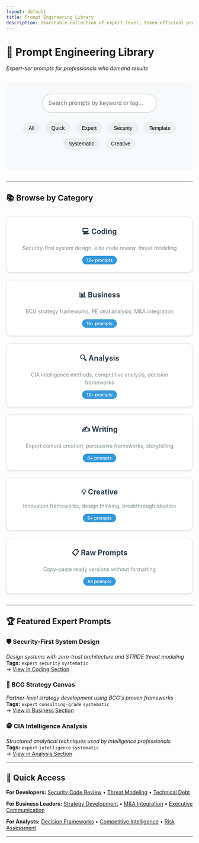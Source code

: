 ```yaml
---
layout: default
title: Prompt Engineering Library
description: Searchable collection of expert-level, token-efficient prompts
---
```


# 🎯 Prompt Engineering Library

*Expert-tier prompts for professionals who demand results*

<div class="search-container">
  <input type="text" id="searchBox" placeholder="Search prompts by keyword or tag..." />
  <div class="filter-tags">
    <button class="tag-filter" data-tag="all">All</button>
    <button class="tag-filter" data-tag="quick">Quick</button>
    <button class="tag-filter" data-tag="expert">Expert</button>
    <button class="tag-filter" data-tag="security">Security</button>
    <button class="tag-filter" data-tag="template">Template</button>
    <button class="tag-filter" data-tag="systematic">Systematic</button>
    <button class="tag-filter" data-tag="creative">Creative</button>
  </div>
</div>

---

## 📚 Browse by Category

<div class="category-grid">
  <div class="category-card">
    <h3><a href="prompt-library/coding/">💻 Coding</a></h3>
    <p>Security-first system design, elite code review, threat modeling</p>
    <span class="prompt-count">12+ prompts</span>
  </div>
  
  <div class="category-card">
    <h3><a href="prompt-library/business/">📊 Business</a></h3>
    <p>BCG strategy frameworks, PE deal analysis, M&A integration</p>
    <span class="prompt-count">15+ prompts</span>
  </div>
  
  <div class="category-card">
    <h3><a href="prompt-library/analysis/">🔍 Analysis</a></h3>
    <p>CIA intelligence methods, competitive analysis, decision frameworks</p>
    <span class="prompt-count">12+ prompts</span>
  </div>
  
  <div class="category-card">
    <h3><a href="prompt-library/writing/">✍️ Writing</a></h3>
    <p>Expert content creation, persuasive frameworks, storytelling</p>
    <span class="prompt-count">8+ prompts</span>
  </div>
  
  <div class="category-card">
    <h3><a href="prompt-library/creative/">💡 Creative</a></h3>
    <p>Innovation frameworks, design thinking, breakthrough ideation</p>
    <span class="prompt-count">8+ prompts</span>
  </div>
  
  <div class="category-card">
    <h3><a href="raw-prompts/">📋 Raw Prompts</a></h3>
    <p>Copy-paste ready versions without formatting</p>
    <span class="prompt-count">All prompts</span>
  </div>
</div>

---

## 🏆 Featured Expert Prompts

### 🛡️ Security-First System Design
*Design systems with zero-trust architecture and STRIDE threat modeling*  
**Tags:** `expert` `security` `systematic`  
→ [View in Coding Section](prompt-library/coding/#secure-system-design)

### 🎯 BCG Strategy Canvas  
*Partner-level strategy development using BCG's proven frameworks*  
**Tags:** `expert` `consulting-grade` `systematic`  
→ [View in Business Section](prompt-library/business/#bcg-strategy-canvas)

### 🕵️ CIA Intelligence Analysis
*Structured analytical techniques used by intelligence professionals*  
**Tags:** `expert` `intelligence` `systematic`  
→ [View in Analysis Section](prompt-library/analysis/#cia-style-intelligence)

---

## 🚀 Quick Access

**For Developers:** [Security Code Review](prompt-library/coding/) • [Threat Modeling](prompt-library/coding/) • [Technical Debt](prompt-library/coding/)

**For Business Leaders:** [Strategy Development](prompt-library/business/) • [M&A Integration](prompt-library/business/) • [Executive Communication](prompt-library/business/)

**For Analysts:** [Decision Frameworks](prompt-library/analysis/) • [Competitive Intelligence](prompt-library/analysis/) • [Risk Assessment](prompt-library/analysis/)

---

<style>
.search-container {
  margin: 30px 0;
  text-align: center;
  background: #f8f9fa;
  padding: 30px;
  border-radius: 12px;
}

#searchBox {
  width: 70%;
  max-width: 500px;
  padding: 15px;
  font-size: 16px;
  border: 2px solid #ddd;
  border-radius: 25px;
  outline: none;
  transition: border-color 0.3s;
}

#searchBox:focus {
  border-color: #3498db;
  box-shadow: 0 0 0 3px rgba(52, 152, 219, 0.1);
}

.filter-tags {
  margin: 20px 0;
}

.tag-filter {
  margin: 5px;
  padding: 8px 16px;
  background: #ecf0f1;
  border: none;
  border-radius: 20px;
  cursor: pointer;
  transition: all 0.3s;
  font-size: 14px;
}

.tag-filter:hover {
  background: #bdc3c7;
  transform: translateY(-1px);
}

.tag-filter.active {
  background: #3498db;
  color: white;
}

.category-grid {
  display: grid;
  grid-template-columns: repeat(auto-fit, minmax(300px, 1fr));
  gap: 20px;
  margin: 30px 0;
}

.category-card {
  background: white;
  border: 1px solid #e1e5e9;
  border-radius: 12px;
  padding: 25px;
  text-align: center;
  transition: all 0.3s ease;
  box-shadow: 0 2px 4px rgba(0,0,0,0.1);
}

.category-card:hover {
  transform: translateY(-5px);
  box-shadow: 0 8px 25px rgba(0,0,0,0.15);
  border-color: #3498db;
}

.category-card h3 {
  margin: 0 0 15px 0;
  font-size: 1.4em;
}

.category-card h3 a {
  color: #2c3e50;
  text-decoration: none;
}

.category-card h3 a:hover {
  color: #3498db;
}

.category-card p {
  color: #7f8c8d;
  margin: 0 0 15px 0;
  line-height: 1.5;
}

.prompt-count {
  background: #3498db;
  color: white;
  padding: 4px 12px;
  border-radius: 15px;
  font-size: 0.85em;
  font-weight: 500;
}

@media (max-width: 768px) {
  .category-grid {
    grid-template-columns: 1fr;
  }
  
  #searchBox {
    width: 90%;
  }
  
  .category-card {
    padding: 20px;
  }
}
</style>

<script>
// Search functionality - redirect to appropriate category
document.getElementById('searchBox').addEventListener('keypress', function(e) {
  if (e.key === 'Enter') {
    const query = e.target.value.toLowerCase();
    
    // Smart category detection
    if (query.includes('code') || query.includes('security') || query.includes('debug')) {
      window.location.href = 'prompt-library/coding/';
    } else if (query.includes('business') || query.includes('strategy') || query.includes('mckinsey')) {
      window.location.href = 'prompt-library/business/';
    } else if (query.includes('analysis') || query.includes('decision') || query.includes('cia')) {
      window.location.href = 'prompt-library/analysis/';
    } else if (query.includes('writing') || query.includes('content') || query.includes('story')) {
      window.location.href = 'prompt-library/writing/';
    } else if (query.includes('creative') || query.includes('innovation') || query.includes('design')) {
      window.location.href = 'prompt-library/creative/';
    } else {
      // General search - go to raw prompts for full-text search
      window.location.href = 'raw-prompts/';
    }
  }
});

// Tag filtering - redirect to relevant category
document.querySelectorAll('.tag-filter').forEach(button => {
  button.addEventListener('click', function() {
    const tag = this.dataset.tag;
    
    if (tag === 'security') {
      window.location.href = 'prompt-library/coding/';
    } else if (tag === 'expert') {
      window.location.href = 'prompt-library/business/';
    } else if (tag === 'creative') {
      window.location.href = 'prompt-library/creative/';
    } else {
      window.location.href = 'prompt-library/';
    }
  });
});
</script>